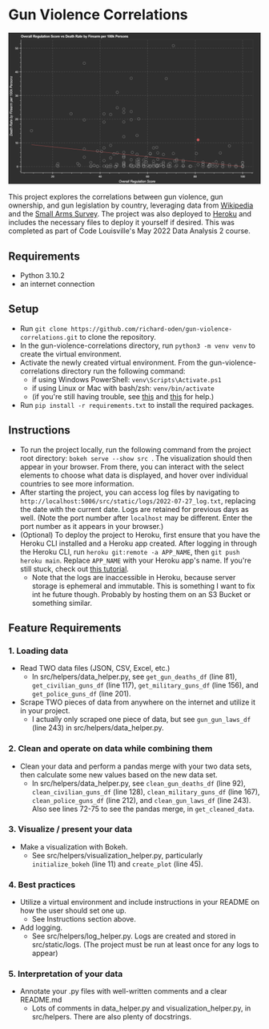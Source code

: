 # Gun Violence Correlations

![Gun violence correlations scatter plot](preview.png)

This project explores the correlations between gun violence, gun ownership, and gun legislation by country, leveraging data from [Wikipedia](https://en.wikipedia.org/wiki/Overview_of_gun_laws_by_nation) and the [Small Arms Survey](https://smallarmssurvey.org/). The project was also deployed to [Heroku](https://gun-violence-correlations.herokuapp.com/src) and includes the necessary files to deploy it yourself if desired. This was completed as part of Code Louisville's May 2022 Data Analysis 2 course.

## Requirements
- Python 3.10.2
- an internet connection

## Setup
- Run `git clone https://github.com/richard-oden/gun-violence-correlations.git` to clone the repository.
- In the gun-violence-correlations directory, run `python3 -m venv venv` to create the virtual environment.
- Activate the newly created virtual environment. From the gun-violence-correlations directory run the following command:
    - if using Windows PowerShell: `venv\Scripts\Activate.ps1`
    - if using Linux or Mac with bash/zsh: `venv/bin/activate`
    - (if you're still having trouble, see [this](https://docs.python.org/3/library/venv.html) and [this](https://itnext.io/a-quick-guide-on-how-to-setup-a-python-virtual-environment-windows-linux-mac-bf662c2c77d3) for help.)
- Run `pip install -r requirements.txt` to install the required packages.

## Instructions
- To run the project locally, run the following command from the project root directory: `bokeh serve --show src `. The visualization should then appear in your browser. From there, you can interact with the select elements to choose what data is displayed, and hover over individual countries to see more information.
- After starting the project, you can access log files by navigating to `http://localhost:5006/src/static/logs/2022-07-27_log.txt`, replacing the date with the current date. Logs are retained for previous days as well. (Note the port number after `localhost` may be different. Enter the port number as it appears in your browser.)
- (Optional) To deploy the project to Heroku, first ensure that you have the Heroku CLI installed and a Heroku app created. After logging in through the Heroku CLI, run `heroku git:remote -a APP_NAME`, then `git push heroku main`. Replace `APP_NAME` with your Heroku app's name. If you're still stuck, check out [this tutorial](https://medium.com/@jodorning/how-to-deploy-a-bokeh-app-on-heroku-486d7db28299).
    - Note that the logs are inaccessible in Heroku, because server storage is ephemeral and immutable. This is something I want to fix int he future though. Probably by hosting them on an S3 Bucket or something similar.

## Feature Requirements

### 1. Loading data
- Read TWO data files (JSON, CSV, Excel, etc.)
    - In src/helpers/data_helper.py, see `get_gun_deaths_df` (line 81), `get_civilian_guns_df` (line 117), `get_military_guns_df` (line 156), and `get_police_guns_df` (line 201).
- Scrape TWO pieces of data from anywhere on the internet and utilize it in your project.
    - I actually only scraped one piece of data, but see `gun_gun_laws_df` (line 243) in src/helpers/data_helper.py.

### 2. Clean and operate on data while combining them
- Clean your data and perform a pandas merge with your two data sets, then calculate some new values based on the new data set.  
    - In src/helpers/data_helper.py, see `clean_gun_deaths_df` (line 92), `clean_civilian_guns_df` (line 128), `clean_military_guns_df` (line 167), `clean_police_guns_df` (line 212), and `clean_gun_laws_df` (line 243). Also see lines 72-75 to see the pandas merge, in `get_cleaned_data`.

### 3. Visualize / present your data
- Make a visualization with Bokeh.
    - See src/helpers/visualization_helper.py, particularly `initialize_bokeh` (line 11) and `create_plot` (line 45).

### 4. Best practices
- Utilize a virtual environment and include instructions in your README on how the user should set one up.
    - See Instructions section above.
- Add logging.
    - See src/helpers/log_helper.py. Logs are created and stored in src/static/logs. (The project must be run at least once for any logs to appear)

### 5. Interpretation of your data
- Annotate your .py files with well-written comments and a clear README.md
    - Lots of comments in data_helper.py and visualization_helper.py, in src/helpers. There are also plenty of docstrings.
